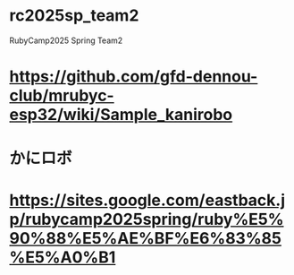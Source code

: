 # rc2025sp_team2
RubyCamp2025 Spring Team2

# https://github.com/gfd-dennou-club/mrubyc-esp32/wiki/Sample_kanirobo
# かにロボ
# https://sites.google.com/eastback.jp/rubycamp2025spring/ruby%E5%90%88%E5%AE%BF%E6%83%85%E5%A0%B1
